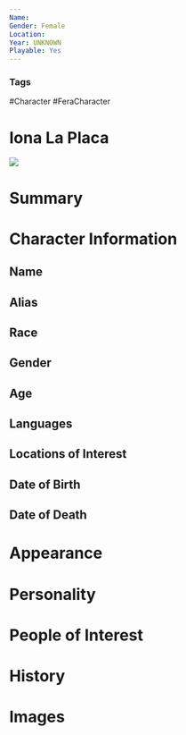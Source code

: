 ```yaml
---
Name: 
Gender: Female
Location: 
Year: UNKNOWN
Playable: Yes
---
```


### Tags
#Character #FeraCharacter 

# Iona La Placa
![](IMG_20190123_124618.jpg)

# Summary


# Character Information

## Name

## Alias

## Race

## Gender

## Age

## Languages

## Locations of Interest

## Date of Birth

## Date of Death

# Appearance

# Personality

# People of Interest

# History

# Images

